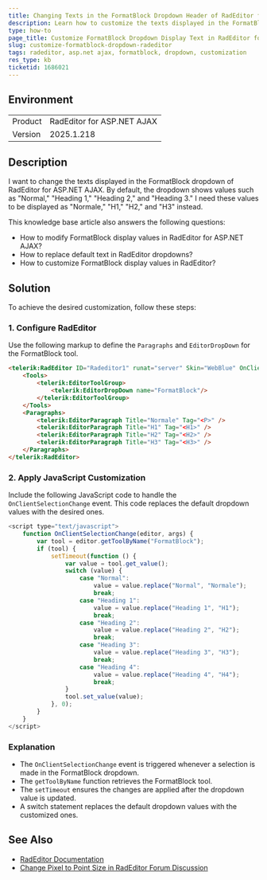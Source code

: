 ```yaml
---
title: Changing Texts in the FormatBlock Dropdown Header of RadEditor for ASP.NET AJAX
description: Learn how to customize the texts displayed in the FormatBlock dropdown header of RadEditor for ASP.NET AJAX.
type: how-to
page_title: Customize FormatBlock Dropdown Display Text in RadEditor for ASP.NET AJAX
slug: customize-formatblock-dropdown-radeditor
tags: radeditor, asp.net ajax, formatblock, dropdown, customization
res_type: kb
ticketid: 1686021
---
```


## Environment
<table>
<tbody>
<tr>
<td>Product</td>
<td>RadEditor for ASP.NET AJAX</td>
</tr>
<tr>
<td>Version</td>
<td>2025.1.218</td>
</tr>
</tbody>
</table>

## Description

I want to change the texts displayed in the FormatBlock dropdown of RadEditor for ASP.NET AJAX. By default, the dropdown shows values such as "Normal," "Heading 1," "Heading 2," and "Heading 3." I need these values to be displayed as "Normale," "H1," "H2," and "H3" instead.

This knowledge base article also answers the following questions:
- How to modify FormatBlock display values in RadEditor for ASP.NET AJAX?
- How to replace default text in RadEditor dropdowns?
- How to customize FormatBlock display values in RadEditor?

## Solution

To achieve the desired customization, follow these steps:

### 1. Configure RadEditor

Use the following markup to define the `Paragraphs` and `EditorDropDown` for the FormatBlock tool.

```html
<telerik:RadEditor ID="Radeditor1" runat="server" Skin="WebBlue" OnClientSelectionChange="OnClientSelectionChange">
    <Tools>
        <telerik:EditorToolGroup>
            <telerik:EditorDropDown name="FormatBlock"/>
        </telerik:EditorToolGroup>
    </Tools>
    <Paragraphs>
        <telerik:EditorParagraph Title="Normale" Tag="<P>" />
        <telerik:EditorParagraph Title="H1" Tag="<H1>" />
        <telerik:EditorParagraph Title="H2" Tag="<H2>" />
        <telerik:EditorParagraph Title="H3" Tag="<H3>" />
    </Paragraphs>
</telerik:RadEditor>
```

### 2. Apply JavaScript Customization

Include the following JavaScript code to handle the `OnClientSelectionChange` event. This code replaces the default dropdown values with the desired ones.

```javascript
<script type="text/javascript">
    function OnClientSelectionChange(editor, args) {
        var tool = editor.getToolByName("FormatBlock");
        if (tool) {
            setTimeout(function () {
                var value = tool.get_value();
                switch (value) {
                    case "Normal":
                        value = value.replace("Normal", "Normale");
                        break;
                    case "Heading 1":
                        value = value.replace("Heading 1", "H1");
                        break;
                    case "Heading 2":
                        value = value.replace("Heading 2", "H2");
                        break;
                    case "Heading 3":
                        value = value.replace("Heading 3", "H3");
                        break;
                    case "Heading 4":
                        value = value.replace("Heading 4", "H4");
                        break;
                }
                tool.set_value(value);
            }, 0);
        }
    }
</script>
```

### Explanation

- The `OnClientSelectionChange` event is triggered whenever a selection is made in the FormatBlock dropdown.
- The `getToolByName` function retrieves the FormatBlock tool.
- The `setTimeout` ensures the changes are applied after the dropdown value is updated.
- A switch statement replaces the default dropdown values with the customized ones.

## See Also

- [RadEditor Documentation](https://www.telerik.com/products/aspnet-ajax/documentation/knowledge-base/editor-show-pixel-value-in-real-font-size-dropdown)
- [Change Pixel to Point Size in RadEditor Forum Discussion](https://www.telerik.com/forums/change-pixel-to-point-size-in-radeditor?#3083512)

